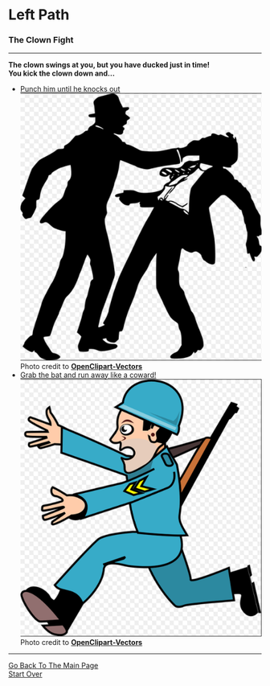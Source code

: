 # Left Path
### The Clown Fight

---

**The clown swings at you, but you have ducked just in time!**  
**You kick the clown down and...**  

* [Punch him until he knocks out ](Smart-Move.md)  
![](fight.png)  
Photo credit to [**OpenClipart-Vectors**](https://pixabay.com/en/anger-fight-male-man-men-office-1300528/)  
* [Grab the bat and run away like a coward!](Bad-Move.md)  
![](coward.png)  
Photo credit to [**OpenClipart-Vectors**](https://pixabay.com/en/coward-retreat-military-infantry-155273/)  

---

[Go Back To The Main Page](../README.md)  
[Start Over](../beginning/intro.md)  
